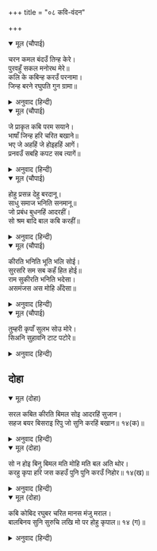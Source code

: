 +++
title = "०८ कवि-वंदन"

+++


<details open><summary>मूल (चौपाई)</summary>

चरन कमल बंदउँ तिन्ह केरे।  
पुरवहुँ सकल मनोरथ मेरे॥  
कलि के कबिन्ह करउँ परनामा।  
जिन्ह बरने रघुपति गुन ग्रामा॥
</details>

<details><summary>अनुवाद (हिन्दी)</summary>

मी त्या सर्व श्रेष्ठ कवींच्या चरणी प्रणाम करतो. त्यांनी माझे मनोरथ पूर्ण करावेत. कलियुगातील ज्या कवींनी श्रीरामांच्या गुणांचे वर्णन केले आहे, त्यांनाही मी प्रणाम करतो.॥ २॥
</details>

<details open><summary>मूल (चौपाई)</summary>

जे प्राकृत कबि परम सयाने।  
भाषाँ जिन्ह हरि चरित बखाने॥  
भए जे अहहिं जे होइहहिं आगें।  
प्रनवउँ सबहि कपट सब त्यागें॥
</details>

<details><summary>अनुवाद (हिन्दी)</summary>

तसेच जे मोठे बुद्धिमान प्राकृत कवी आहेत, ज्यांनी आपापल्या मातृभाषेमध्ये हरि-चरित्र वर्णिले आहे. त्यांना आणि जे कवी पूर्वी होऊन गेले आहेत, हल्ली जे आहेत व पुढे जे होणार आहेत, त्या सर्वांना अत्यंत निष्कपट भावनेने मी प्रणाम करतो.॥ ३॥
</details>

<details open><summary>मूल (चौपाई)</summary>

होहु प्रसन्न देहु बरदानू।  
साधु समाज भनिति सनमानू॥  
जो प्रबंध बुधनहिं आदरहीं।  
सो श्रम बादि बाल कबि करहीं॥
</details>

<details><summary>अनुवाद (हिन्दी)</summary>

तुम्ही सर्व कवींनी प्रसन्न होऊन मला असा वर द्यावा की, साधु-समाजामध्ये माझ्या या काव्याचा सन्मान होईल. कारण बुद्धिमान लोक ज्या काव्याचा आदर करीत नाहीत, अशा काव्याची रचना करण्याचा व्यर्थ खटाटोप मूर्ख कवीच करतात.॥ ४॥
</details>

<details open><summary>मूल (चौपाई)</summary>

कीरति भनिति भूति भलि सोई।  
सुरसरि सम सब कहँ हित होई॥  
राम सुकीरति भनिति भदेसा।  
असमंजस अस मोहि अँदेसा॥
</details>

<details><summary>अनुवाद (हिन्दी)</summary>

गंगेप्रमाणे सर्वांचे कल्याण साधणारी कीर्ती, कविता आणि संपत्ती हीच उत्तम होय. श्रीरामांची कीर्ती मोठी सुंदर (सर्वांचे अनंत कल्याण करणारी) आहे, परंतु माझी कविता तशी सुंदर नाही, असे अंतर असल्यामुळे (या दोन्हींचा मेळ बसत नाही,) याचीच मला काळजी वाटते.॥ ५॥
</details>

<details open><summary>मूल (चौपाई)</summary>

तुम्हरी कृपाँ सुलभ सोउ मोरे।  
सिअनि सुहावनि टाट पटोरे॥
</details>

<details><summary>अनुवाद (हिन्दी)</summary>

परंतु तुम्हा कवींच्या कृपेने ही गोष्ट मला सुलभ होईल. रेशमाची शिलाई तरटावरसुद्धा शोभून दिसते.॥ ६॥
</details>

## दोहा


<details open><summary>मूल (दोहा)</summary>

सरल कबित कीरति बिमल सोइ आदरहिं सुजान।  
सहज बयर बिसराइ रिपु जो सुनि करहिं बखान॥ १४(क)॥
</details>

<details><summary>अनुवाद (हिन्दी)</summary>

जी कविता सरळ असून जिच्यामध्ये निर्मळ चरित्राचे वर्णन असते आणि जी ऐकल्यावर शत्रूसुद्धा स्वाभाविक वैर सोडून प्रशंसा करू लागतो, त्याच कवितेचा आदर चतुर लोक करतात.॥ १४ (क)॥
</details>

<details open><summary>मूल (दोहा)</summary>

सो न होइ बिनु बिमल मति मोहि मति बल अति थोर।  
करहु कृपा हरि जस कहउँ पुनि पुनि करउँ निहोर॥ १४(ख)॥
</details>

<details><summary>अनुवाद (हिन्दी)</summary>

अशी कविता निर्मळ बुद्धीविना निपजत नाही आणि माझ्याबुद्धीचे बळ तर नगण्यच आहे. म्हणून हे कवींनो, मी वारंवार विनवणीकरतो की, तुम्ही माझ्यावर कृपा करा की, त्यामुळे मी श्रीहरींच्या कीर्तीचे वर्णन करू शकेल.॥ १४ (ख)॥
</details>

<details open><summary>मूल (दोहा)</summary>

कबि कोबिद रघुबर चरित मानस मंजु मराल।  
बालबिनय सुनि सुरुचि लखि मो पर होहु कृपाल॥ १४ (ग)॥
</details>

<details><summary>अनुवाद (हिन्दी)</summary>

कवींनो व पंडितांनो! तुम्ही या रामचरित्ररूपी मानस सरोवरातील सुंदर हंस आहात. मज बालकाची विनवणी ऐकून व माझी रामचरित्रा-विषयीची अत्यंत आवड पाहून माझ्यावर कृपा करा.॥ १४ (ग)॥
</details>
